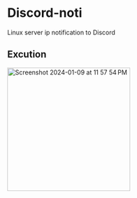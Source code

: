 # Discord-noti
Linux server ip notification to Discord

## Excution
<img width="281" alt="Screenshot 2024-01-09 at 11 57 54 PM" src="https://github.com/je0nh/Discord-noti/assets/145730125/0c8114f4-0e94-44be-aaeb-3c6a0f8940e4">
